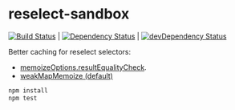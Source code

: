 # reselect-sandbox

[![Build Status](https://travis-ci.org/larsthorup/reselect-sandbox.png)](https://travis-ci.org/larsthorup/reselect-sandbox) | [![Dependency Status](https://david-dm.org/larsthorup/reselect-sandbox.png)](https://david-dm.org/larsthorup/reselect-sandbox#info=dependencies) | [![devDependency Status](https://david-dm.org/larsthorup/reselect-sandbox/dev-status.png)](https://david-dm.org/larsthorup/reselect-sandbox#info=devDependencies)

Better caching for reselect selectors: 
- [memoizeOptions.resultEqualityCheck](./src/index.js).
- [weakMapMemoize (default)](./src/index.js)

```bash
npm install
npm test
```
